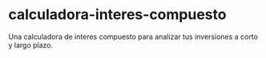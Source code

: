 # calculadora-interes-compuesto
Una calculadora de interes compuesto para analizar tus inversiones a corto y largo plazo.
